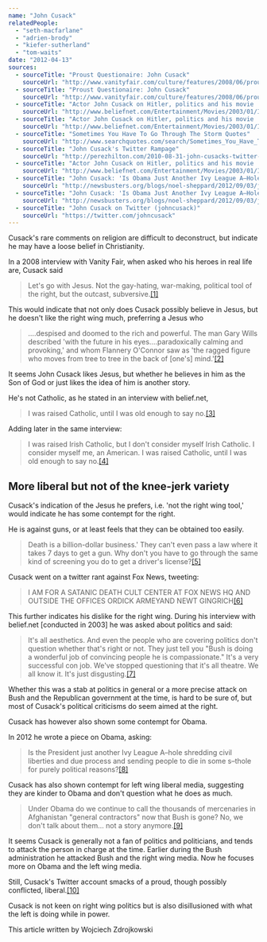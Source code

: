 ```yaml
---
name: "John Cusack"
relatedPeople:
  - "seth-macfarlane"
  - "adrien-brody"
  - "kiefer-sutherland"
  - "tom-waits"
date: "2012-04-13"
sources:
  - sourceTitle: "Proust Questionaire: John Cusack"
    sourceUrl: "http://www.vanityfair.com/culture/features/2008/06/proust_cusack200806"
  - sourceTitle: "Proust Questionaire: John Cusack"
    sourceUrl: "http://www.vanityfair.com/culture/features/2008/06/proust_cusack200806"
  - sourceTitle: "Actor John Cusack on Hitler, politics and his movie 'Max.'"
    sourceUrl: "http://www.beliefnet.com/Entertainment/Movies/2003/01/Is-Art-Mightier-Than-War.aspx"
  - sourceTitle: "Actor John Cusack on Hitler, politics and his movie 'Max.'"
    sourceUrl: "http://www.beliefnet.com/Entertainment/Movies/2003/01/Is-Art-Mightier-Than-War.aspx"
  - sourceTitle: "Sometimes You Have To Go Through The Storm Quotes"
    sourceUrl: "http://www.searchquotes.com/search/Sometimes_You_Have_To_Go_Through_The_Storm/"
  - sourceTitle: "John Cusack's Twitter Rampage"
    sourceUrl: "http://perezhilton.com/2010-08-31-john-cusacks-twitter-rampage#.U9y3XICSwfg"
  - sourceTitle: "Actor John Cusack on Hitler, politics and his movie 'Max.'"
    sourceUrl: "http://www.beliefnet.com/Entertainment/Movies/2003/01/Is-Art-Mightier-Than-War.aspx"
  - sourceTitle: "John Cusack: 'Is Obama Just Another Ivy League A–Hole?"
    sourceUrl: "http://newsbusters.org/blogs/noel-sheppard/2012/09/03/john-cusack-obama-just-another-ivy-league-hole"
  - sourceTitle: "John Cusack: 'Is Obama Just Another Ivy League A–Hole?"
    sourceUrl: "http://newsbusters.org/blogs/noel-sheppard/2012/09/03/john-cusack-obama-just-another-ivy-league-hole"
  - sourceTitle: "John Cusack on Twitter (johncusack)"
    sourceUrl: "https://twitter.com/johncusack"
---
```


Cusack's rare comments on religion are difficult to deconstruct, but indicate he may have a loose belief in Christianity.

In a 2008 interview with Vanity Fair, when asked who his heroes in real life are, Cusack said

>Let's go with Jesus. Not the gay-hating, war-making, political tool of the right, but the outcast, subversive.<a class="source-citation" href="http://www.vanityfair.com/culture/features/2008/06/proust_cusack200806" title="Proust Questionaire: John Cusack">[1]</a>

This would indicate that not only does Cusack possibly believe in Jesus, but he doesn't like the right wing much, preferring a Jesus who

>….despised and doomed to the rich and powerful. The man Gary Wills described 'with the future in his eyes….paradoxically calming and provoking,' and whom Flannery O'Connor saw as 'the ragged figure who moves from tree to tree in the back of [one's] mind.'<a class="source-citation" href="http://www.vanityfair.com/culture/features/2008/06/proust_cusack200806" title="Proust Questionaire: John Cusack">[2]</a>

It seems John Cusack likes Jesus, but whether he believes in him as the Son of God or just likes the idea of him is another story.

He's not Catholic, as he stated in an interview with belief.net,

>I was raised Catholic, until I was old enough to say no.<a class="source-citation" href="http://www.beliefnet.com/Entertainment/Movies/2003/01/Is-Art-Mightier-Than-War.aspx" title="Actor John Cusack on Hitler, politics and his movie &apos;Max.&apos;">[3]</a>

Adding later in the same interview:

>I was raised Irish Catholic, but I don't consider myself Irish Catholic. I consider myself me, an American. I was raised Catholic, until I was old enough to say no.<a class="source-citation" href="http://www.beliefnet.com/Entertainment/Movies/2003/01/Is-Art-Mightier-Than-War.aspx" title="Actor John Cusack on Hitler, politics and his movie &apos;Max.&apos;">[4]</a>

## 

## More liberal but not of the knee-jerk variety

Cusack's indication of the Jesus he prefers, i.e. 'not the right wing tool,' would indicate he has some contempt for the right.

He is against guns, or at least feels that they can be obtained too easily.

>Death is a billion-dollar business.' They can't even pass a law where it takes 7 days to get a gun. Why don't you have to go through the same kind of screening you do to get a driver's license?<a class="source-citation" href="http://www.searchquotes.com/search/Sometimes_You_Have_To_Go_Through_The_Storm/" title="Sometimes You Have To Go Through The Storm Quotes">[5]</a>

Cusack went on a twitter rant against Fox News, tweeting:

>I AM FOR A SATANIC DEATH CULT CENTER AT FOX NEWS HQ AND OUTSIDE THE OFFICES ORDICK ARMEYAND NEWT GINGRICH<a class="source-citation" href="http://perezhilton.com/2010-08-31-john-cusacks-twitter-rampage#.U9y3XICSwfg" title="John Cusack&apos;s Twitter Rampage">[6]</a>

This further indicates his dislike for the right wing. During his interview with belief.net [conducted in 2003] he was asked about politics and said:

>It's all aesthetics. And even the people who are covering politics don't question whether that's right or not. They just tell you "Bush is doing a wonderful job of convincing people he is compassionate." It's a very successful con job. We've stopped questioning that it's all theatre. We all know it. It's just disgusting.<a class="source-citation" href="http://www.beliefnet.com/Entertainment/Movies/2003/01/Is-Art-Mightier-Than-War.aspx" title="Actor John Cusack on Hitler, politics and his movie &apos;Max.&apos;">[7]</a>

Whether this was a stab at politics in general or a more precise attack on Bush and the Republican government at the time, is hard to be sure of, but most of Cusack's political criticisms do seem aimed at the right.

Cusack has however also shown some contempt for Obama.

In 2012 he wrote a piece on Obama, asking:

>Is the President just another Ivy League A–hole shredding civil liberties and due process and sending people to die in some s–thole for purely political reasons?<a class="source-citation" href="http://newsbusters.org/blogs/noel-sheppard/2012/09/03/john-cusack-obama-just-another-ivy-league-hole" title="John Cusack: &apos;Is Obama Just Another Ivy League A–Hole?">[8]</a>

Cusack has also shown contempt for left wing liberal media, suggesting they are kinder to Obama and don't question what he does as much.

>Under Obama do we continue to call the thousands of mercenaries in Afghanistan "general contractors" now that Bush is gone? No, we don't talk about them… not a story anymore.<a class="source-citation" href="http://newsbusters.org/blogs/noel-sheppard/2012/09/03/john-cusack-obama-just-another-ivy-league-hole" title="John Cusack: &apos;Is Obama Just Another Ivy League A–Hole?">[9]</a>

It seems Cusack is generally not a fan of politics and politicians, and tends to attack the person in charge at the time. Earlier during the Bush administration he attacked Bush and the right wing media. Now he focuses more on Obama and the left wing media.

Still, Cusack's Twitter account smacks of a proud, though possibly conflicted, liberal.<a class="source-citation" href="https://twitter.com/johncusack" title="John Cusack on Twitter (johncusack)">[10]</a>

Cusack is not keen on right wing politics but is also disillusioned with what the left is doing while in power.

This article written by Wojciech Zdrojkowski